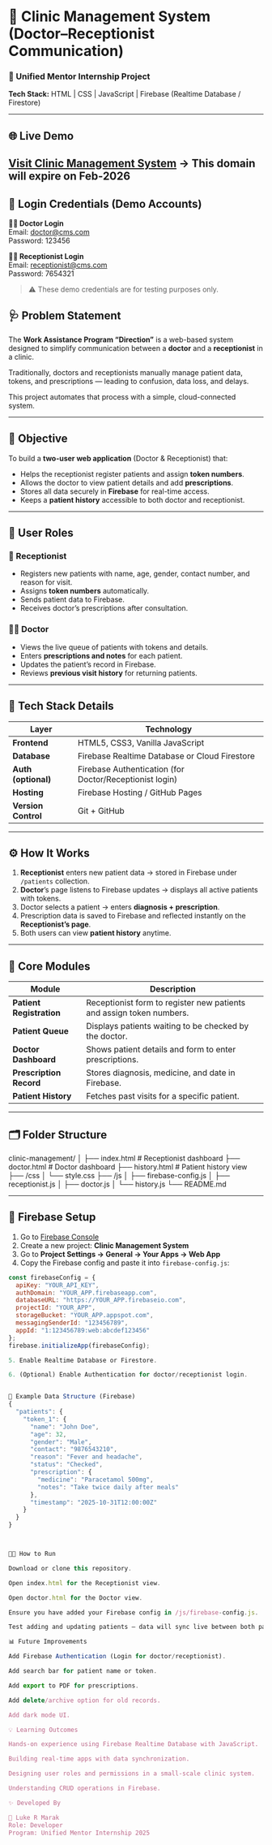 # 🏥 Clinic Management System (Doctor–Receptionist Communication)

### 🔸 Unified Mentor Internship Project  
**Tech Stack:** HTML | CSS | JavaScript | Firebase (Realtime Database / Firestore)

---

## 🌐 Live Demo
[Visit Clinic Management System](https://trinityss.in)
-> This domain will expire on Feb-2026
---

## 🔑 Login Credentials (Demo Accounts)

**👨‍⚕️ Doctor Login**  
Email: doctor@cms.com  
Password: 123456 

**👩‍💼 Receptionist Login**  
Email: receptionist@cms.com  
Password: 7654321  

> ⚠️ These demo credentials are for testing purposes only.


## 🩺 Problem Statement

The **Work Assistance Program “Direction”** is a web-based system designed to simplify communication between a **doctor** and a **receptionist** in a clinic.  

Traditionally, doctors and receptionists manually manage patient data, tokens, and prescriptions — leading to confusion, data loss, and delays.  

This project automates that process with a simple, cloud-connected system.

---


## 🎯 Objective

To build a **two-user web application** (Doctor & Receptionist) that:
- Helps the receptionist register patients and assign **token numbers**.
- Allows the doctor to view patient details and add **prescriptions**.
- Stores all data securely in **Firebase** for real-time access.
- Keeps a **patient history** accessible to both doctor and receptionist.

---

## 👥 User Roles

### 🧾 Receptionist
- Registers new patients with name, age, gender, contact number, and reason for visit.  
- Assigns **token numbers** automatically.  
- Sends patient data to Firebase.  
- Receives doctor’s prescriptions after consultation.

### 👨‍⚕️ Doctor
- Views the live queue of patients with tokens and details.  
- Enters **prescriptions and notes** for each patient.  
- Updates the patient’s record in Firebase.  
- Reviews **previous visit history** for returning patients.

---

## 🧰 Tech Stack Details

| Layer | Technology |
|--------|-------------|
| **Frontend** | HTML5, CSS3, Vanilla JavaScript |
| **Database** | Firebase Realtime Database or Cloud Firestore |
| **Auth (optional)** | Firebase Authentication (for Doctor/Receptionist login) |
| **Hosting** | Firebase Hosting / GitHub Pages |
| **Version Control** | Git + GitHub |

---

## ⚙️ How It Works

1. **Receptionist** enters new patient data → stored in Firebase under `/patients` collection.  
2. **Doctor**’s page listens to Firebase updates → displays all active patients with tokens.  
3. Doctor selects a patient → enters **diagnosis + prescription**.  
4. Prescription data is saved to Firebase and reflected instantly on the **Receptionist’s page**.  
5. Both users can view **patient history** anytime.

---

## 🧪 Core Modules

| Module | Description |
|---------|-------------|
| **Patient Registration** | Receptionist form to register new patients and assign token numbers. |
| **Patient Queue** | Displays patients waiting to be checked by the doctor. |
| **Doctor Dashboard** | Shows patient details and form to enter prescriptions. |
| **Prescription Record** | Stores diagnosis, medicine, and date in Firebase. |
| **Patient History** | Fetches past visits for a specific patient. |

---

## 🗂 Folder Structure

clinic-management/
│
├── index.html # Receptionist dashboard
├── doctor.html # Doctor dashboard
├── history.html # Patient history view
├── /css
│ └── style.css
├── /js
│ ├── firebase-config.js
│ ├── receptionist.js
│ ├── doctor.js
│ └── history.js
└── README.md


---

## 🔧 Firebase Setup

1. Go to [Firebase Console](https://console.firebase.google.com/)  
2. Create a new project: **Clinic Management System**
3. Go to **Project Settings → General → Your Apps → Web App**
4. Copy the Firebase config and paste it into `firebase-config.js`:
```js
const firebaseConfig = {
  apiKey: "YOUR_API_KEY",
  authDomain: "YOUR_APP.firebaseapp.com",
  databaseURL: "https://YOUR_APP.firebaseio.com",
  projectId: "YOUR_APP",
  storageBucket: "YOUR_APP.appspot.com",
  messagingSenderId: "123456789",
  appId: "1:123456789:web:abcdef123456"
};
firebase.initializeApp(firebaseConfig);

5. Enable Realtime Database or Firestore.

6. (Optional) Enable Authentication for doctor/receptionist login.


🧾 Example Data Structure (Firebase)
{
  "patients": {
    "token_1": {
      "name": "John Doe",
      "age": 32,
      "gender": "Male",
      "contact": "9876543210",
      "reason": "Fever and headache",
      "status": "Checked",
      "prescription": {
        "medicine": "Paracetamol 500mg",
        "notes": "Take twice daily after meals"
      },
      "timestamp": "2025-10-31T12:00:00Z"
    }
  }
}



🧑‍💻 How to Run

Download or clone this repository.

Open index.html for the Receptionist view.

Open doctor.html for the Doctor view.

Ensure you have added your Firebase config in /js/firebase-config.js.

Test adding and updating patients — data will sync live between both pages.

📊 Future Improvements

Add Firebase Authentication (Login for doctor/receptionist).

Add search bar for patient name or token.

Add export to PDF for prescriptions.

Add delete/archive option for old records.

Add dark mode UI.

💡 Learning Outcomes

Hands-on experience using Firebase Realtime Database with JavaScript.

Building real-time apps with data synchronization.

Designing user roles and permissions in a small-scale clinic system.

Understanding CRUD operations in Firebase.

✨ Developed By

👤 Luke R Marak
Role: Developer 
Program: Unified Mentor Internship 2025